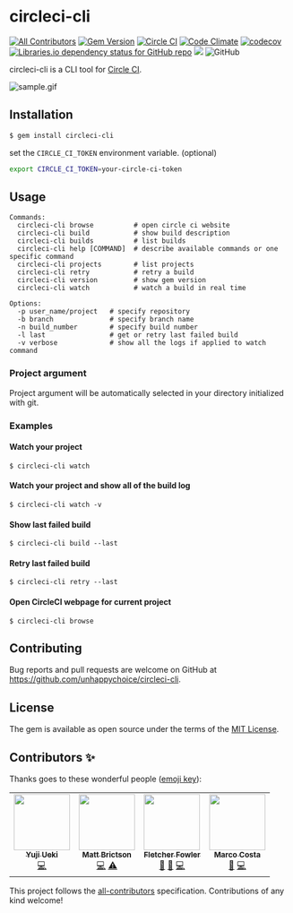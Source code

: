# circleci-cli
[![All Contributors](https://img.shields.io/badge/all_contributors-3-orange.svg?style=flat-square)](#contributors-)
[![Gem Version](https://badge.fury.io/rb/circleci-cli.svg)](https://badge.fury.io/rb/circleci-cli)
[![Circle CI](https://circleci.com/gh/unhappychoice/circleci-cli.svg?style=shield)](https://circleci.com/gh/unhappychoice/circleci-cli)
[![Code Climate](https://codeclimate.com/github/unhappychoice/circleci-cli/badges/gpa.svg)](https://codeclimate.com/github/unhappychoice/circleci-cli)
[![codecov](https://codecov.io/gh/unhappychoice/circleci-cli/branch/master/graph/badge.svg)](https://codecov.io/gh/unhappychoice/circleci-cli)
[![Libraries.io dependency status for GitHub repo](https://img.shields.io/librariesio/github/unhappychoice/circleci-cli.svg)](https://libraries.io/github/unhappychoice/circleci-cli)
![](http://ruby-gem-downloads-badge.herokuapp.com/circleci-cli?type=total)
![GitHub](https://img.shields.io/github/license/unhappychoice/circleci-cli.svg)

circleci-cli is a CLI tool for [Circle CI](https://circleci.com).

![sample.gif](https://github.com/unhappychoice/circler/raw/master/movie/rec.gif)

## Installation

```sh
$ gem install circleci-cli
```

set the `CIRCLE_CI_TOKEN` environment variable. (optional)

```sh
export CIRCLE_CI_TOKEN=your-circle-ci-token
```

## Usage
```
Commands:
  circleci-cli browse          # open circle ci website
  circleci-cli build           # show build description
  circleci-cli builds          # list builds
  circleci-cli help [COMMAND]  # describe available commands or one specific command
  circleci-cli projects        # list projects
  circleci-cli retry           # retry a build
  circleci-cli version         # show gem version
  circleci-cli watch           # watch a build in real time

Options:
  -p user_name/project   # specify repository
  -b branch              # specify branch name
  -n build_number        # specify build number
  -l last                # get or retry last failed build
  -v verbose             # show all the logs if applied to watch command
```

### Project argument

Project argument will be automatically selected in your directory initialized with git.

### Examples

#### Watch your project
```
$ circleci-cli watch
```

#### Watch your project and show all of the build log
```
$ circleci-cli watch -v
```

#### Show last failed build
```
$ circleci-cli build --last
```

#### Retry last failed build
```
$ circleci-cli retry --last
```

#### Open CircleCI webpage for current project
```
$ circleci-cli browse
```

## Contributing

Bug reports and pull requests are welcome on GitHub at https://github.com/unhappychoice/circleci-cli.

## License

The gem is available as open source under the terms of the [MIT License](http://opensource.org/licenses/MIT).

## Contributors ✨

Thanks goes to these wonderful people ([emoji key](https://allcontributors.org/docs/en/emoji-key)):

<!-- ALL-CONTRIBUTORS-LIST:START - Do not remove or modify this section -->
<!-- prettier-ignore-start -->
<!-- markdownlint-disable -->
<table>
  <tr>
    <td align="center"><a href="http://blog.unhappychoice.com"><img src="https://avatars3.githubusercontent.com/u/5608948?v=4" width="100px;" alt=""/><br /><sub><b>Yuji Ueki</b></sub></a><br /><a href="https://github.com/unhappychoice/circleci-cli/commits?author=unhappychoice" title="Code">💻</a></td>
    <td align="center"><a href="https://mattbrictson.com/"><img src="https://avatars0.githubusercontent.com/u/189693?v=4" width="100px;" alt=""/><br /><sub><b>Matt Brictson</b></sub></a><br /><a href="https://github.com/unhappychoice/circleci-cli/commits?author=mattbrictson" title="Code">💻</a> <a href="https://github.com/unhappychoice/circleci-cli/commits?author=mattbrictson" title="Tests">⚠️</a></td>
    <td align="center"><a href="http://fzf.me"><img src="https://avatars0.githubusercontent.com/u/1462357?v=4" width="100px;" alt=""/><br /><sub><b>Fletcher Fowler</b></sub></a><br /><a href="https://github.com/unhappychoice/circleci-cli/issues?q=author%3Afzf" title="Bug reports">🐛</a> <a href="#ideas-fzf" title="Ideas, Planning, & Feedback">🤔</a> <a href="https://github.com/unhappychoice/circleci-cli/commits?author=fzf" title="Code">💻</a></td>
    <td align="center"><a href="https://datadoghq.com"><img src="https://avatars3.githubusercontent.com/u/583503?v=4" width="100px;" alt=""/><br /><sub><b>Marco Costa</b></sub></a><br /><a href="#ideas-marcotc" title="Ideas, Planning, & Feedback">🤔</a> <a href="https://github.com/unhappychoice/circleci-cli/commits?author=marcotc" title="Code">💻</a></td>
  </tr>
</table>

<!-- markdownlint-enable -->
<!-- prettier-ignore-end -->
<!-- ALL-CONTRIBUTORS-LIST:END -->

This project follows the [all-contributors](https://github.com/all-contributors/all-contributors) specification. Contributions of any kind welcome!
